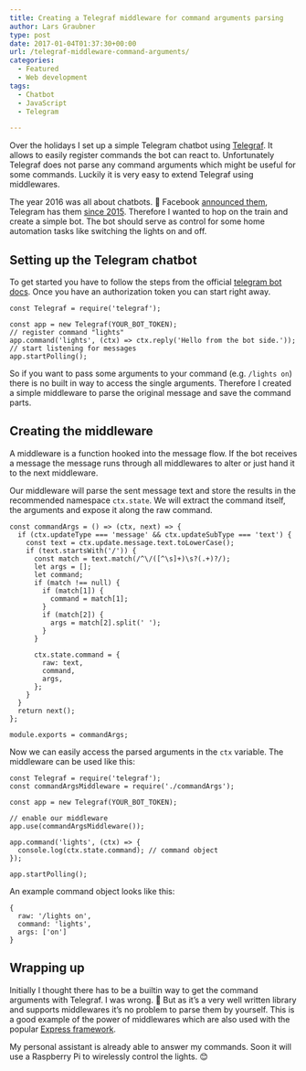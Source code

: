 ```yaml
---
title: Creating a Telegraf middleware for command arguments parsing
author: Lars Graubner
type: post
date: 2017-01-04T01:37:30+00:00
url: /telegraf-middleware-command-arguments/
categories:
  - Featured
  - Web development
tags:
  - Chatbot
  - JavaScript
  - Telegram

---
```

Over the holidays I set up a simple Telegram chatbot using [Telegraf][1]. It allows to easily register commands the bot can react to. Unfortunately Telegraf does not parse any command arguments which might be useful for some commands. Luckily it is very easy to extend Telegraf using middlewares.

The year 2016 was all about chatbots. 🤖 Facebook [announced them][2], Telegram has them [since 2015][3]. Therefore I wanted to hop on the train and create a simple bot. The bot should serve as control for some home automation tasks like switching the lights on and off.

## Setting up the Telegram chatbot

To get started you have to follow the steps from the official [telegram bot docs][4]. Once you have an authorization token you can start right away.

<pre><code class="language-clike">const Telegraf = require('telegraf');

const app = new Telegraf(YOUR_BOT_TOKEN);
// register command "lights"
app.command('lights', (ctx) =&gt; ctx.reply('Hello from the bot side.'));
// start listening for messages
app.startPolling();</code></pre>

So if you want to pass some arguments to your command (e.g. `/lights on`) there is no built in way to access the single arguments. Therefore I created a simple middleware to parse the original message and save the command parts.

## Creating the middleware

A middleware is a function hooked into the message flow. If the bot receives a message the message runs through all middlewares to alter or just hand it to the next middleware.
  
Our middleware will parse the sent message text and store the results in the recommended namespace `ctx.state`. We will extract the command itself, the arguments and expose it along the raw command.

<pre><code class="language-clike">const commandArgs = () =&gt; (ctx, next) =&gt; {
  if (ctx.updateType === 'message' && ctx.updateSubType === 'text') {
    const text = ctx.update.message.text.toLowerCase();
    if (text.startsWith('/')) {
      const match = text.match(/^\/([^\s]+)\s?(.+)?/);
      let args = [];
      let command;
      if (match !== null) {
        if (match[1]) {
          command = match[1];
        }
        if (match[2]) {
          args = match[2].split(' ');
        }
      }

      ctx.state.command = {
        raw: text,
        command,
        args,
      };
    }
  }
  return next();
};

module.exports = commandArgs;</code></pre>

Now we can easily access the parsed arguments in the `ctx` variable. The middleware can be used like this:

<pre><code class="language-clike" data-line="7">const Telegraf = require('telegraf');
const commandArgsMiddleware = require('./commandArgs');

const app = new Telegraf(YOUR_BOT_TOKEN);

// enable our middleware
app.use(commandArgsMiddleware());

app.command('lights', (ctx) =&gt; {
  console.log(ctx.state.command); // command object
});

app.startPolling();</code></pre>

An example command object looks like this:

<pre><code class="language-clike">{
  raw: '/lights on',
  command: 'lights',
  args: ['on']
}</code></pre>

## Wrapping up

Initially I thought there has to be a builtin way to get the command arguments with Telegraf. I was wrong. 🙈 But as it&#8217;s a very well written library and supports middlewares it&#8217;s no problem to parse them by yourself. This is a good example of the power of middlewares which are also used with the popular [Express framework][5].
  
My personal assistant is already able to answer my commands. Soon it will use a Raspberry Pi to wirelessly control the lights. 😊

 [1]: http://telegraf.js.org
 [2]: https://techcrunch.com/2016/04/12/agents-on-messenger/
 [3]: https://telegram.org/blog/bot-revolution
 [4]: https://core.telegram.org/bots#6-botfather
 [5]: http://expressjs.com/